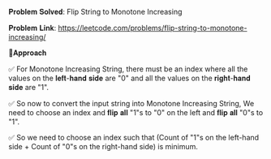 𝐏𝐫𝐨𝐛𝐥𝐞𝐦 𝐒𝐨𝐥𝐯𝐞𝐝: Flip String to Monotone Increasing

𝐏𝐫𝐨𝐛𝐥𝐞𝐦 𝐋𝐢𝐧𝐤: https://leetcode.com/problems/flip-string-to-monotone-increasing/



📌𝐀𝐩𝐩𝐫𝐨𝐚𝐜𝐡

✅ For Monotone Increasing String, there must be an index where all the values on the 𝐥𝐞𝐟𝐭-𝐡𝐚𝐧𝐝 𝐬𝐢𝐝𝐞 are "0" and all the values on the 𝐫𝐢𝐠𝐡𝐭-𝐡𝐚𝐧𝐝 𝐬𝐢𝐝𝐞 are "1".

✅ So now to convert the input string into Monotone Increasing String, We need to choose an index and 𝐟𝐥𝐢𝐩 𝐚𝐥𝐥 "1"s to "0" on the left and 𝐟𝐥𝐢𝐩 𝐚𝐥𝐥 "0"s to "1".

✅ So we need to choose an index such that (Count of "1"s on the left-hand side + Count of "0"s on the right-hand side) is minimum.
